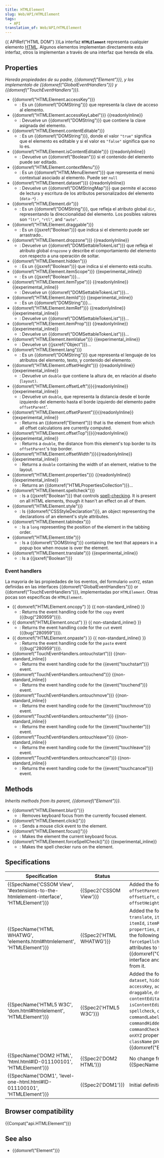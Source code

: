 ```yaml
---
title: HTMLElement
slug: Web/API/HTMLElement
tags:
  - API
translation_of: Web/API/HTMLElement
---
```


{{ APIRef("HTML DOM") }}La interfaz **`HTMLElement`** representa cualquier elemento [HTML](/es/docs/Web/HTML). Algunos elementos implementan directamente esta interfaz, otros la implementan a través de una interfaz que hereda de ella.

## Properties

_Hereda propiedades de su padre, {{domxref("Element")}}, y los implementalo de {{domxref("GlobalEventHandlers")}} y {{domxref("TouchEventHandlers")}}._

- {{domxref("HTMLElement.accessKey")}}
  - : Es un {{domxref("DOMString")}} que representa la clave de acceso al elemento.
- {{domxref("HTMLElement.accessKeyLabel")}} {{readonlyInline}}
  - : Devuelve un {{domxref("DOMString")}} que contiene la clave asignada del elemento.
- {{domxref("HTMLElement.contentEditable")}}
  - : Es un {{domxref("DOMString")}}, donde el valor `"true"` significa que el elemento es editable y si el valor es `"false"` significa que no lo es.
- {{domxref("HTMLElement.isContentEditable")}} {{readonlyInline}}
  - : Devuelve un {{domxref("Boolean")}} si el contenido del elemento puede ser editado.
- {{domxref("HTMLElement.contextMenu")}}
  - : Es un {{domxref("HTMLMenuElement")}} que representa el menú contextual asociado al elemento. Puede ser `null`
- {{domxref("HTMLElement.dataset")}} {{readonlyInline}}
  - : Devuelve un {{domxref("DOMStringMap")}} que permite el acceso de lectura y escritura de los atributos personalizados del elemento (`data-*`) .
- {{domxref("HTMLElement.dir")}}
  - : Es un {{domxref("DOMString")}}, que refleja el atributo global `dir`, representando la direccionalidad del elemento. Los posibles valores son `"ltr"`, `"rtl"`, and `"auto"`.
- {{domxref("HTMLElement.draggable")}}
  - : Es un {{jsxref("Boolean")}} que indica si el elemento puede ser arrastrado..
- {{domxref("HTMLElement.dropzone")}} {{readonlyInline}}
  - : Devuelve un {{domxref("DOMSettableTokenList")}} que refleja el atributo global `dropzone` y describe el comportamiento del elemento con respecto a una operación de soltar.
- {{domxref("HTMLElement.hidden")}}
  - : Es un {{jsxref("Boolean")}} que indica si el elemento está oculto.
- {{domxref("HTMLElement.itemScope")}} {{experimental_inline}}
  - : Es un {{jsxref("Boolean")}}...
- {{domxref("HTMLElement.itemType")}} {{readonlyInline}}{{experimental_inline}}
  - : Devuelve un {{domxref("DOMSettableTokenList")}}…
- {{domxref("HTMLElement.itemId")}} {{experimental_inline}}
  - : Es un {{domxref("DOMString")}}…
- {{domxref("HTMLElement.itemRef")}} {{readonlyInline}}{{experimental_inline}}
  - : Devuelve un {{domxref("DOMSettableTokenList")}}…
- {{domxref("HTMLElement.itemProp")}} {{readonlyInline}}{{experimental_inline}}
  - : Devuelve un {{domxref("DOMSettableTokenList")}}…
- {{domxref("HTMLElement.itemValue")}} {{experimental_inline}}
  - : Devuelve un {{jsxref("Object")}}…
- {{domxref("HTMLElement.lang")}}
  - : Es un {{domxref("DOMString")}} que representa el lenguaje de los atributos del elemento, texto, y contenido del elemento.
- {{domxref("HTMLElement.offsetHeight")}} {{readonlyInline}}{{experimental_inline}}
  - : Devuelve un `double` que contiene la altura de, en relación al diseño (`layout)`.
- {{domxref("HTMLElement.offsetLeft")}}{{readonlyInline}}{{experimental_inline}}
  - : Devuelve un `double`, que representa la distancia desde el borde izquierdo del elemento hasta el borde izquierdo del elemento padre `offsetParent`'.
- {{domxref("HTMLElement.offsetParent")}}{{readonlyInline}}{{experimental_inline}}
  - : Returns an {{domxref("Element")}} that is the element from which all offset calculations are currently computed.
- {{domxref("HTMLElement.offsetTop")}}{{readonlyInline}}{{experimental_inline}}
  - : Returns a `double`, the distance from this element's top border to its `offsetParent`'s top border.
- {{domxref("HTMLElement.offsetWidth")}}{{readonlyInline}}{{experimental_inline}}
  - : Returns a `double` containing the width of an element, relative to the layout.
- {{domxref("HTMLElement.properties")}} {{readonlyInline}}{{experimental_inline}}
  - : Returns an {{domxref("HTMLPropertiesCollection")}}…
- {{domxref("HTMLElement.spellcheck")}}
  - : Is a {{jsxref("Boolean")}} that controls [spell-checking](/es/docs/HTML/Controlling_spell_checking_in_HTML_forms). It is present on all HTML elements, though it hasn't an effect on all of them.
- {{domxref("HTMLElement.style")}}
  - : Is {{domxref("CSSStyleDeclaration")}}, an object representing the declarations of an element's style attributes.
- {{domxref("HTMLElement.tabIndex")}}
  - : Is a `long` representing the position of the element in the tabbing order.
- {{domxref("HTMLElement.title")}}
  - : Is a {{domxref("DOMString")}} containing the text that appears in a popup box when mouse is over the element.
- {{domxref("HTMLElement.translate")}} {{experimental_inline}}
  - : Is a {{jsxref("Boolean")}}

### Event handlers

La mayoria de las propiedades de los eventos, del formulario `onXYZ`, estan definidas en las interfaces {{domxref("GlobalEventHandlers")}} or {{domxref("TouchEventHandlers")}}, implementadas por `HTMLElement`. Otras pocas son especificas de `HTMLElement`.

- {{ domxref("HTMLElement.oncopy") }} {{ non-standard_inline() }}
  - : Returns the event handling code for the `copy` event ({{bug("280959")}}).
- {{ domxref("HTMLElement.oncut") }} {{ non-standard_inline() }}
  - : Returns the event handling code for the `cut` event ({{bug("280959")}}).
- {{ domxref("HTMLElement.onpaste") }} {{ non-standard_inline() }}
  - : Returns the event handling code for the `paste` event ({{bug("280959")}}).
- {{domxref("TouchEventHandlers.ontouchstart")}} {{non-standard_inline}}
  - : Returns the event handling code for the {{event("touchstart")}} event.
- {{domxref("TouchEventHandlers.ontouchend")}} {{non-standard_inline}}
  - : Returns the event handling code for the {{event("touchend")}} event.
- {{domxref("TouchEventHandlers.ontouchmove")}} {{non-standard_inline}}
  - : Returns the event handling code for the {{event("touchmove")}} event.
- {{domxref("TouchEventHandlers.ontouchenter")}} {{non-standard_inline}}
  - : Returns the event handling code for the {{event("touchenter")}} event.
- {{domxref("TouchEventHandlers.ontouchleave")}} {{non-standard_inline}}
  - : Returns the event handling code for the {{event("touchleave")}} event.
- {{domxref("TouchEventHandlers.ontouchcancel")}} {{non-standard_inline}}
  - : Returns the event handling code for the {{event("touchcancel")}} event.

## Methods

_Inherits methods from its parent, {{domxref("Element")}}._

- {{domxref("HTMLElement.blur()")}}
  - : Removes keyboard focus from the currently focused element.
- {{domxref("HTMLElement.click()")}}
  - : Sends a mouse click event to the element.
- {{domxref("HTMLElement.focus()")}}
  - : Makes the element the current keyboard focus.
- {{domxref("HTMLElement.forceSpellCheck()")}} {{experimental_inline}}
  - : Makes the spell checker runs on the element.

## Specifications

| Specification                                                                                                    | Status                           | Comment                                                                                                                                                                                                                                                                                                                                                                                                                             |
| ---------------------------------------------------------------------------------------------------------------- | -------------------------------- | ----------------------------------------------------------------------------------------------------------------------------------------------------------------------------------------------------------------------------------------------------------------------------------------------------------------------------------------------------------------------------------------------------------------------------------- |
| {{SpecName('CSSOM View', '#extensions-to-the-htmlelement-interface', 'HTMLElement')}} | {{Spec2('CSSOM View')}} | Added the following properties: `offsetParent`, `offsetTop`, `offsetLeft`, `offsetWidth`, and `offsetHeight`.                                                                                                                                                                                                                                                                                                                       |
| {{SpecName('HTML WHATWG', 'elements.html#htmlelement', 'HTMLElement')}}                 | {{Spec2('HTML WHATWG')}} | Added the following properties: `translate`, `itemScope`, `itemType`, `itemId`, `itemRef`, `itemProp`, `properties`, and `itemValue`. Added the following method: `forceSpellcheck()`. Moved the `onXYZ` attributes to the {{domxref("GlobalEventHandlers")}} interface and added an inheritance from it.                                                                                                                 |
| {{SpecName('HTML5 W3C', 'dom.html#htmlelement', 'HTMLElement')}}                             | {{Spec2('HTML5 W3C')}}     | Added the following properties: `dataset`, `hidden`, `tabindex`, `accessKey`, `accessKeyLabel`, `draggable`, `dropzone`, `contentEditable`, `isContentEditable`, `contextMenu`, `spellcheck`, `commandType`, `commandLabel`, `commandIcon`, `commandHidden`, `commandDisabled`, `commandChecked`, `style`, and all the `onXYZ` properties. Moved the `id` and `className` properties to the {{domxref("Element")}} interface. |
| {{SpecName('DOM2 HTML', 'html.html#ID-011100101', 'HTMLElement')}}                         | {{Spec2('DOM2 HTML')}}     | No change from {{SpecName('DOM2 HTML')}}                                                                                                                                                                                                                                                                                                                                                                                     |
| {{SpecName('DOM1', 'level-one-html.html#ID-011100101', 'HTMLElement')}}                 | {{Spec2('DOM1')}}         | Initial definition.                                                                                                                                                                                                                                                                                                                                                                                                                 |

## Browser compatibility

{{Compat("api.HTMLElement")}}

## See also

- {{domxref("Element")}}
